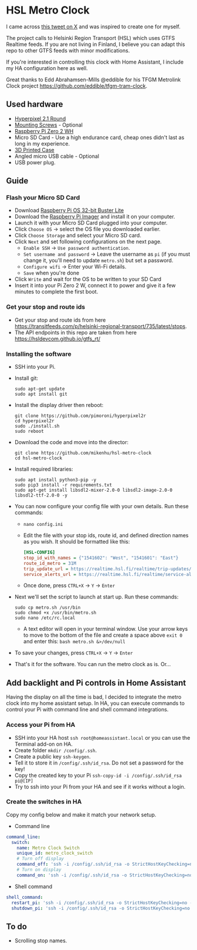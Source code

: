 # HSL Metro Clock

I came across [this tweet on X](https://twitter.com/eddible/status/1564917603180617731?s=20&t=dcHyyQINVi-xO-h7mmJiKw) and was inspired to create one for myself.

The project calls to Helsinki Region Transport (HSL) which uses GTFS Realtime feeds. If you are not living in Finland, I believe you can adapt this repo to other GTFS feeds with minor modifications.

If you're interested in controlling this clock with Home Assistant, I include my HA configuration here as well.

Great thanks to Edd Abrahamsen-Mills @eddible for his TFGM Metrolink Clock project <https://github.com/eddible/tfgm-tram-clock>.

## Used hardware

* [Hyperpixel 2.1 Round](https://shop.pimoroni.com/products/hyperpixel-round?variant=39381081882707)
* [Mounting Screws](https://shop.pimoroni.com/products/short-pi-standoffs-for-hyperpixel-round?variant=39384564236371) - Optional
* [Raspberry Pi Zero 2 WH](https://shop.pimoroni.com/products/raspberry-pi-zero-w?variant=39458414297171)
* Micro SD Card - Use a high endurance card, cheap ones didn't last as long in my experience.
* [3D Printed Case](https://cults3d.com/en/3d-model/gadget/sphere-enclosure-w-bump-legs-m3o101-for-pimoroni-hyperpixel-2-1-round-touch-and-raspberry-pi)
* Angled micro USB cable - Optional
* USB power plug.

## Guide

### Flash your Micro SD Card

* Download [Raspberry Pi OS 32-bit Buster Lite](https://downloads.raspberrypi.org/raspios_oldstable_lite_armhf/images/raspios_oldstable_lite_armhf-2023-05-03/)
* Download the [Raspberry Pi Imager](https://www.raspberrypi.com/software/) and install it on your computer.
* Launch it with your Micro SD Card plugged into your computer.
* Click `Choose OS` → select the OS file you downloaded earlier.
* Click `Choose Storage` and select your Micro SD card.
* Click `Next` and set following configurations on the next page.
  * `Enable SSH` → `Use password authentication`.
  * `Set username and password` → Leave the username as `pi` (if you must change it, you'll need to update `metro.sh`) but set a password.
  * `Configure wifi` → Enter your Wi-Fi details.
  * `Save` when you're done
* Click `Write` and wait for the OS to be written to your SD Card
* Insert it into your Pi Zero 2 W, connect it to power and give it a few minutes to complete the first boot.  

### Get your stop and route ids

* Get your stop and route ids from here <https://transitfeeds.com/p/helsinki-regional-transport/735/latest/stops>.
* The API endpoints in this repo are taken from here <https://hsldevcom.github.io/gtfs_rt/>

### Installing the software

* SSH into your Pi.
* Install git:

  ```cli
  sudo apt-get update
  sudo apt install git
  ```

* Install the display driver then reboot:

  ```cli
  git clone https://github.com/pimoroni/hyperpixel2r
  cd hyperpixel2r
  sudo ./install.sh
  sudo reboot
  ```

* Download the code and move into the director:  

  ```cli
  git clone https://github.com/mikenhu/hsl-metro-clock
  cd hsl-metro-clock
  ```

* Install required libraries:

  ```cli
  sudo apt install python3-pip -y
  sudo pip3 install -r requirements.txt
  sudo apt-get install libsdl2-mixer-2.0-0 libsdl2-image-2.0-0 libsdl2-ttf-2.0-0 -y
  ```

* You can now configure your config file with your own details. Run these commands:
  * `nano config.ini`
  * Edit the file with your stop ids, route id, and defined direction names as you wish. It should be formatted like this:

    ```ini
    [HSL-CONFIG]
    stop_id_with_names = {"1541602": "West", "1541601": "East"}
    route_id_metro = 31M
    trip_update_url = https://realtime.hsl.fi/realtime/trip-updates/v2/hsl
    service_alerts_url = https://realtime.hsl.fi/realtime/service-alerts/v2/hsl
    ```

  * Once done, press `CTRL+X` → `Y` → `Enter`
* Next we'll set the script to launch at start up. Run these commands:

  ```cli
  sudo cp metro.sh /usr/bin
  sudo chmod +x /usr/bin/metro.sh
  sudo nano /etc/rc.local
  ```
  
  * A text editor will open in your terminal window. Use your arrow keys to move to the bottom of the file and create a space above `exit 0` and enter this: `bash metro.sh &>/dev/null`

* To save your changes, press `CTRL+X` → `Y` → `Enter`
* That's it for the software. You can run the metro clock as is. Or...

## Add backlight and Pi controls in Home Assistant

Having the display on all the time is bad, I decided to integrate the metro clock into my home assistant setup. In HA, you can execute commands to control your Pi with command line and shell command integrations.

### Access your Pi from HA

* SSH into your HA host `ssh root@homeassistant.local` or you can use the Terminal add-on on HA.
* Create folder `mkdir /config/.ssh`.
* Create a public key `ssh-keygen`.
* Tell it to store it in `/config/.ssh/id_rsa`. Do not set a password for the key!
* Copy the created key to your Pi `ssh-copy-id -i /config/.ssh/id_rsa pi@[IP]`
* Try to ssh into your Pi from your HA and see if it works without a login.

### Create the switches in HA

Copy my config below and make it match your network setup.

* Command line

```yaml
command_line:
  switch:
    name: Metro Clock Switch
    unique_id: metro_clock_switch
    # Turn off display
    command_off: 'ssh -i /config/.ssh/id_rsa -o StrictHostKeyChecking=no -o UserKnownHostsFile=/dev/null -q pi@[IP] "sudo -E sh -c ''echo 1 > /sys/class/backlight/rpi_backlight/bl_power''"'
    # Turn on display
    command_on: 'ssh -i /config/.ssh/id_rsa -o StrictHostKeyChecking=no -o UserKnownHostsFile=/dev/null -q pi@[IP] "sudo -E sh -c ''echo 0 > /sys/class/backlight/rpi_backlight/bl_power''"'
```

* Shell command

```yaml
shell_command:
  restart_pi: 'ssh -i /config/.ssh/id_rsa -o StrictHostKeyChecking=no -o UserKnownHostsFile=/dev/null -q pi@[IP] "sudo reboot"'
  shutdown_pi: 'ssh -i /config/.ssh/id_rsa -o StrictHostKeyChecking=no -o UserKnownHostsFile=/dev/null -q pi@[IP] "sudo shutdown -h now"'
```

## To do
* Scrolling stop names.
